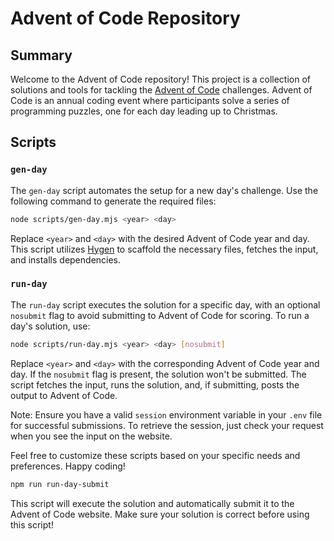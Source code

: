 # Advent of Code Repository

## Summary

Welcome to the Advent of Code repository! This project is a collection of solutions and tools for tackling the [Advent of Code](https://adventofcode.com/) challenges. Advent of Code is an annual coding event where participants solve a series of programming puzzles, one for each day leading up to Christmas.

## Scripts

### `gen-day`

The `gen-day` script automates the setup for a new day's challenge. Use the following command to generate the required files:

```bash
node scripts/gen-day.mjs <year> <day>
```

Replace `<year>` and `<day>` with the desired Advent of Code year and day. This script utilizes [Hygen](http://www.hygen.io/) to scaffold the necessary files, fetches the input, and installs dependencies.

### `run-day`

The `run-day` script executes the solution for a specific day, with an optional `nosubmit` flag to avoid submitting to Advent of Code for scoring. To run a day's solution, use:

```bash
node scripts/run-day.mjs <year> <day> [nosubmit]
```

Replace `<year>` and `<day>` with the corresponding Advent of Code year and day. If the `nosubmit` flag is present, the solution won't be submitted. The script fetches the input, runs the solution, and, if submitting, posts the output to Advent of Code.

Note: Ensure you have a valid `session` environment variable in your `.env` file for successful submissions. To retrieve the session, just check your request when you see the input on the website.

Feel free to customize these scripts based on your specific needs and preferences. Happy coding!

```bash
npm run run-day-submit
```

This script will execute the solution and automatically submit it to the Advent of Code website. Make sure your solution is correct before using this script!
